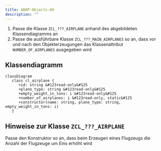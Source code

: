```yaml
---
title: ABAP-Objects-04
description: ""
---
```


1. Passe die Klasse `ZCL_???_AIRPLANE` anhand des abgebildeten Klassendiagramms an
2. Passe die ausführbare Klasse `ZCL_???_MAIN_AIRPLANES` so an, dass vor und nach den Objekterzeugungen das Klassenattribut `NUMBER_OF_AIRPLANES` ausgegeben wird

## Klassendiagramm

```mermaid
classDiagram
   class cl_airplane {
      +id: string &#123read-only&#125
      +plane_type: string &#123read-only&#125
      +empty_weight_in_tons: i &#123read-only&#125
      +number_of_airplanes: i &#123read-only, static&#125
      +constructor(name: string, plane_type: string, empty_weight_in_tons: i)
   }
```

## Hinweise zur Klasse `ZCL_???_AIRPLANE`

Passe den Konstruktor so an, dass beim Erzeugen eines Flugzeugs die Anzahl der Flugzeuge um Eins erhöht wird
